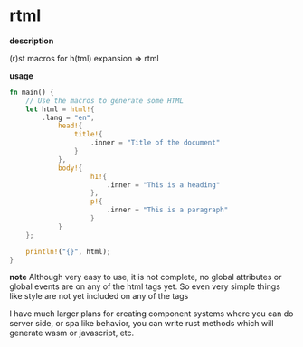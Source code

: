 # rtml

__**description**__

(r)st macros for h(tml) expansion => rtml

__**usage**__

```rust
fn main() {
    // Use the macros to generate some HTML
    let html = html!{
        .lang = "en",
            head!{
                title!{
                    .inner = "Title of the document"
                }
            },
            body!{
                    h1!{
                        .inner = "This is a heading"
                    },
                    p!{
                        .inner = "This is a paragraph"
                    }
            }
    };

    println!("{}", html);
}
```

__**note**__
Although very easy to use, it is not complete, no global attributes or global events are on any of the html tags yet. So even very simple things like style are not yet included on any of the tags

I have much larger plans for creating component systems where you can do server side, or spa like behavior, you can write rust methods which will generate wasm or javascript, etc.
